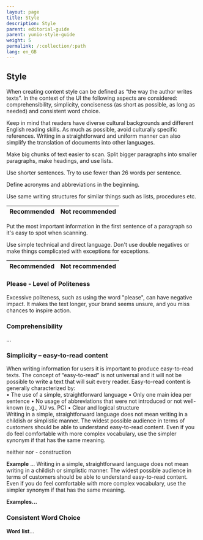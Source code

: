 ```yaml
---
layout: page
title: Style
description: Style
parent: editorial-guide
parent: yunio-style-guide
weight: 5
permalink: /:collection/:path
lang: en_GB
---
```


## Style
When creating content style can be defined as “the way the author writes texts”. In the context of the UI the following aspects are considered: comprehensibility, simplicity, conciseness (as short as possible, as long as needed) and consistent word choice.

Keep in mind that readers have diverse cultural backgrounds and different English reading skills. As much as possible, avoid culturally specific references. Writing in a straightforward and uniform manner can also simplify the translation of documents into other languages.

Make big chunks of text easier to scan. Split bigger paragraphs into smaller paragraphs, make headings, and use lists.

Use shorter sentences. Try to use fewer than 26 words per sentence.

Define acronyms and abbreviations in the beginning.

Use same writing structures for similar things such as lists, procedures etc.

| Recommended | Not recommended | 
| :------ |:--- |

Put the most important information in the first sentence of a paragraph so it's easy to spot when scanning.

Use simple technical and direct language. Don't use double negatives or make things complicated with exceptions for exceptions.

| Recommended | Not recommended | 
| :------ |:--- |


### Please - Level of Politeness
Excessive politeness, such as using the word "please", can have negative impact. It makes the text longer, your brand seems unsure, and you miss chances to inspire action. 

### Comprehensibility 
...


### Simplicity – easy-to-read content
When writing information for users it is important to produce easy-to-read texts. The concept of “easy-to-read” is not universal and it will not be possible to write a text that will suit every reader. Easy-to-read content is generally characterized by:  
• The use of a simple, straightforward language 
• Only one main idea per sentence 
• No usage of abbreviations that were not introduced or not well-known (e.g., XU vs. PC) 
• Clear and logical structure  
Writing in a simple, straightforward language does not mean writing in a childish or simplistic manner. The widest possible audience in terms of customers should be able to understand easy-to-read content. Even if you do feel comfortable with more complex vocabulary, use the simpler synonym if that has the same meaning.  

neither nor - construction

**Example** ...
Writing in a simple, straightforward language does not mean writing in a childish or simplistic manner. The widest possible audience in terms of customers should be able to understand easy-to-read content. Even if you do feel comfortable with more complex vocabulary, use the simpler synonym if that has the same meaning.  

**Examples…**

### Consistent Word Choice
**Word list**...

